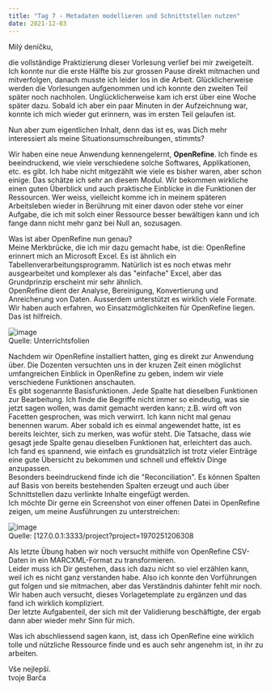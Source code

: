 ```yaml
---
title: "Tag 7 - Metadaten modellieren und Schnittstellen nutzen"
date: 2021-12-03
---
```


Milý deníčku,

die vollständige Praktizierung dieser Vorlesung verlief bei mir zweigeteilt. Ich konnte nur die erste Hälfte bis zur grossen Pause direkt mitmachen und mitverfolgen, danach musste  ich leider los in die Arbeit. Glücklicherweise werden die Vorlesungen aufgenommen und ich konnte den zweiten Teil später noch nachholen. Unglücklicherweise kam ich erst über eine Woche später dazu. Sobald ich aber ein paar Minuten in der Aufzeichnung war, konnte ich mich wieder gut erinnern, was im ersten Teil gelaufen ist.

Nun aber zum eigentlichen Inhalt, denn das ist es, was Dich mehr interessiert als meine Situationsumschreibungen, stimmts?

Wir haben eine neue Anwendung kennengelernt, **OpenRefine**. Ich finde es beeindruckend, wie viele verschiedene solche Softwares, Applikationen, etc. es gibt. Ich habe nicht mitgezählt wie viele es bisher waren, aber schon einige. Das schätze ich sehr an diesem Modul. Wir bekommen wirkliche einen guten Überblick und auch praktische Einblicke in die Funktionen der Ressourcen. Wer weiss, vielleicht komme ich in meinem späteren Arbeitsleben wieder in Berührung mit einer davon oder stehe vor einer Aufgabe, die ich mit solch einer Ressource besser bewältigen kann und ich fange dann nicht mehr ganz bei Null an, sozusagen. 

Was ist aber OpenRefine nun genau? <br>
Meine Merkbrücke, die ich mir dazu gemacht habe, ist die: OpenRefine erinnert mich an Microsoft Excel. Es ist ähnlich ein Tabellenverarbeitungsprogramm. Natürlich ist es noch etwas mehr ausgearbeitet und komplexer als das "einfache" Excel, aber das Grundprinzip erscheint mir sehr ähnlich. <br>
OpenRefine dient der Analyse, Bereinigung, Konvertierung und Anreicherung von Daten. Ausserdem unterstützt es wirklich viele Formate. Wir haben auch erfahren, wo Einsatzmöglichkeiten für OpenRefine liegen. Das ist hilfreich.

![image](https://user-images.githubusercontent.com/90834630/151720558-c56eeb1b-b893-4a9b-b330-038855e90480.png) <br>
Quelle: Unterrichtsfolien

Nachdem wir OpenRefine installiert hatten, ging es direkt zur Anwendung über. Die Dozenten versuchten uns in der kruzen Zeit einen möglichst umfangreichen Einblick in OpenRefine zu geben, indem wir viele verschiedene Funktionen anschauten. <br> 
Es gibt sogenannte Basisfunktionen. Jede Spalte hat dieselben Funktionen zur Bearbeitung. Ich finde die Begriffe nicht immer so eindeutig, was sie jetzt sagen wollen, was damit 
gemacht werden kann; z.B. wird oft von Facetten gesprochen, was mich verwirrt. Ich kann nicht mal genau benennen warum. Aber sobald ich es einmal angewendet hatte, ist es bereits leichter, sich zu merken, was wofür steht. Die Tatsache, dass wie gesagt jede Spalte genau dieselben Funktionen hat, erleichtert das auch. <br>
Ich fand es spannend, wie einfach es grundsätzlich ist trotz vieler Einträge eine gute Übersicht zu bekommen und schnell und effektiv Dinge anzupassen. <br>
Besonders beeindruckend finde ich die "Reconciliation". Es können Spalten auf Basis von bereits bestehenden Spalten erzeugt und auch über Schnittstellen dazu verlinkte Inhalte 
eingefügt werden. <br>
Ich möchte Dir gerne ein Screenshot von einer offenen Datei in OpenRefine zeigen, um meine Ausführungen zu unterstreichen:

![image](https://user-images.githubusercontent.com/90834630/151720680-e7edd756-d7f1-48ce-93c9-d4913871c23c.png) <br>
Quelle: [127.0.0.1:3333/project?project=1970251206308

Als letzte Übung haben wir noch versucht mithilfe von OpenRefine CSV-Daten in ein MARCXML-Format zu transformieren. <br>
Leider muss ich Dir gestehen, dass ich dazu nicht so viel erzählen kann, weil ich es nicht ganz verstanden habe. Also ich konnte den Vorführungen gut folgen und sie mitmachen, 
aber das Verständnis dahinter fehlt mir noch. Wir haben auch versucht, dieses Vorlagetemplate zu ergänzen und das fand ich wirklich kompliziert. <br>
Der letzte Aufgabenteil, der sich mit der Validierung beschäftigte, der ergab dann aber wieder mehr Sinn für mich.

Was ich abschliessend sagen kann, ist, dass ich OpenRefine eine wirklich tolle und nützliche Ressource finde und es auch sehr angenehm ist, in ihr zu arbeiten.

Vše nejlepší. <br>
tvoje Barča
